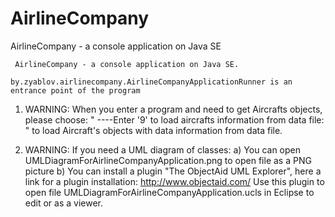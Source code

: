 # AirlineCompany
AirlineCompany - а console application on Java SE


 	 AirlineCompany - а console application on Java SE.
 
    by.zyablov.airlinecompany.AirlineCompanyApplicationRunner is an entrance point of the program
 	
   1) WARNING: When you enter a program and need to get Aircrafts objects, please choose:
 	      " ----Enter '9' to load aircrafts information from data file: "
 	    to load Aircraft's objects with data information from data file.	
 
   2) WARNING: If you need a UML diagram of classes:
         a) You can open UMLDiagramForAirlineCompanyApplication.png to open file as a PNG picture
 	       b) You can install a plugin "The ObjectAid UML Explorer", here a link for a plugin installation: http://www.objectaid.com/
 	         Use this plugin to open file UMLDiagramForAirlineCompanyApplication.ucls in Eclipse to edit or as a viewer.
 
 
 
